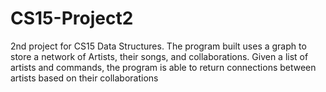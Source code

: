 # CS15-Project2
2nd project for CS15 Data Structures. The program built uses a graph to store a network of Artists, their songs, and collaborations. Given a list of artists and commands, the program is able to return connections between artists based on their collaborations 
